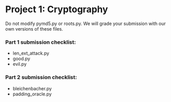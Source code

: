 # Project 1: Cryptography

Do not modify pymd5.py or roots.py. We will grade your submission with our own versions of these files.

### Part 1 submission checklist:
* len\_ext\_attack.py
* good.py
* evil.py

### Part 2 submission checklist:
* bleichenbacher.py
* padding\_oracle.py
